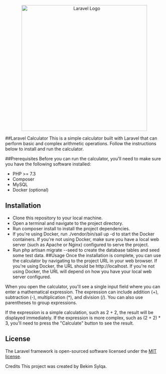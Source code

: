 <p align="center"><a href="https://laravel.com" target="_blank"><img src="https://raw.githubusercontent.com/laravel/art/master/logo-lockup/5%20SVG/2%20CMYK/1%20Full%20Color/laravel-logolockup-cmyk-red.svg" width="400" alt="Laravel Logo"></a></p>


##Laravel Calculator
This is a simple calculator built with Laravel that can perform basic and complex arithmetic operations. Follow the instructions below to install and run the calculator.

##Prerequisites
Before you can run the calculator, you'll need to make sure you have the following software installed:

- PHP >= 7.3
- Composer
- MySQL
- Docker (optional)
## Installation
- Clone this repository to your local machine.
- Open a terminal and navigate to the project directory.
- Run composer install to install the project dependencies.
- If you're using Docker, run ./vendor/bin/sail up -d to start the Docker containers. If you're not using Docker, make sure you have a local web server (such as Apache or Nginx) configured to serve the project.
- Run php artisan migrate --seed to create the database tables and seed some test data.
##Usage
Once the installation is complete, you can use the calculator by navigating to the project URL in your web browser. If you're using Docker, the URL should be http://localhost. If you're not using Docker, the URL will depend on how you have your local web server configured.

When you open the calculator, you'll see a single input field where you can enter a mathematical expression. The expression can include addition (+), subtraction (-), multiplication (*), and division (/). You can also use parentheses to group expressions.

If the expression is a simple calculation, such as 2 + 2, the result will be displayed immediately. If the expression is more complex, such as (2 + 2) * 3, you'll need to press the "Calculate" button to see the result.

## License

The Laravel framework is open-sourced software licensed under the [MIT license](https://opensource.org/licenses/MIT).

Credits
This project was created by Bekim Sylqa.
